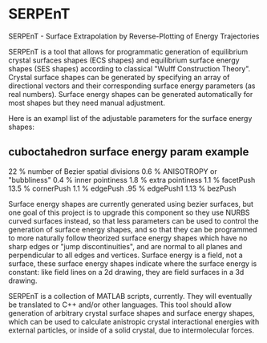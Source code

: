 # SERPEnT
SERPEnT - Surface Extrapolation by Reverse-Plotting of Energy Trajectories

SERPEnT is a tool that allows for programmatic generation of equilibrium crystal surfaces shapes (ECS shapes) and equilibrium surface energy shapes (SES shapes) according to classical "Wulff Construction Theory". Crystal surface shapes can be generated by specifying an array of directional vectors and their corresponding surface energy parameters (as real numbers). Surface energy shapes can be generated automatically for most shapes but they need manual adjustment.

Here is an exampl list of the adjustable parameters for the surface energy shapes:

## cuboctahedron surface energy param example
22    % number of Bezier spatial divisions
0.6   % ANISOTROPY or "bubbliness"
0.4   % inner pointiness
1.8   % extra pointiness
1.1   % facetPush
13.5  % cornerPush
1.1   % edgePush
.95   % edgePush1
1.13  % bezPush

Surface energy shapes are currently generated using bezier surfaces, but one goal of this project is to upgrade this component so they use NURBS curved surfaces instead, so that less parameters can be used to control the generation of surface energy shapes, and so that they can be programmed to more naturally follow theorized surface energy shapes which have no sharp edges or "jump discontinuities", and are normal to all planes and perpendicular to all edges and vertices. Surface energy is a field, not a surface, these surface energy shapes indicate where the surface energy is constant: like field lines on a 2d drawing, they are field surfaces in a 3d drawing.

SERPEnT is a collection of MATLAB scripts, currently. They will eventually be translated to C++ and/or other languages. This tool should allow generation of arbitrary crystal surface shapes and surface energy shapes, which can be used to calculate anistropic crystal interactional energies with external particles, or inside of a solid crystal, due to intermolecular forces. 

